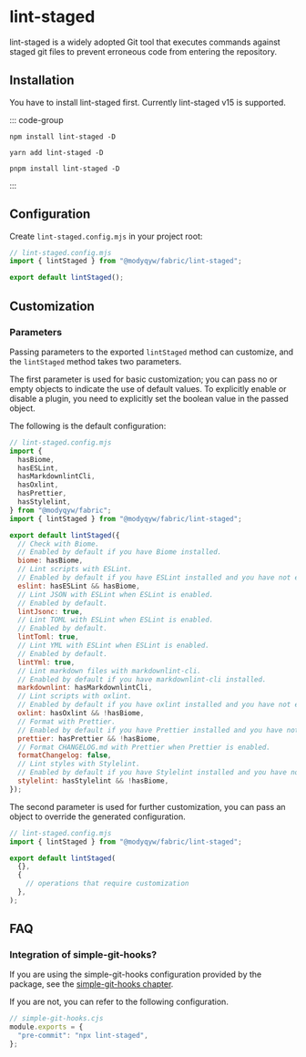 # lint-staged

lint-staged is a widely adopted Git tool that executes commands against staged git files to prevent erroneous code from entering the repository.

## Installation

You have to install lint-staged first. Currently lint-staged v15 is supported.

::: code-group

```shell [npm]
npm install lint-staged -D
```

```shell [yarn]
yarn add lint-staged -D
```

```shell [pnpm]
pnpm install lint-staged -D
```

:::

## Configuration

Create `lint-staged.config.mjs` in your project root:

```javascript
// lint-staged.config.mjs
import { lintStaged } from "@modyqyw/fabric/lint-staged";

export default lintStaged();
```

## Customization

### Parameters

Passing parameters to the exported `lintStaged` method can customize, and the `lintStaged` method takes two parameters.

The first parameter is used for basic customization; you can pass no or empty objects to indicate the use of default values. To explicitly enable or disable a plugin, you need to explicitly set the boolean value in the passed object.

The following is the default configuration:

```javascript
// lint-staged.config.mjs
import {
  hasBiome,
  hasESLint,
  hasMarkdownlintCli,
  hasOxlint,
  hasPrettier,
  hasStylelint,
} from "@modyqyw/fabric";
import { lintStaged } from "@modyqyw/fabric/lint-staged";

export default lintStaged({
  // Check with Biome.
  // Enabled by default if you have Biome installed.
  biome: hasBiome,
  // Lint scripts with ESLint.
  // Enabled by default if you have ESLint installed and you have not enabled Biome.
  eslint: hasESLint && hasBiome,
  // Lint JSON with ESLint when ESLint is enabled.
  // Enabled by default.
  lintJsonc: true,
  // Lint TOML with ESLint when ESLint is enabled.
  // Enabled by default.
  lintToml: true,
  // Lint YML with ESLint when ESLint is enabled.
  // Enabled by default.
  lintYml: true,
  // Lint markdown files with markdownlint-cli.
  // Enabled by default if you have markdownlint-cli installed.
  markdownlint: hasMarkdownlintCli,
  // Lint scripts with oxlint.
  // Enabled by default if you have oxlint installed and you have not enabled Biome.
  oxlint: hasOxlint && !hasBiome,
  // Format with Prettier.
  // Enabled by default if you have Prettier installed and you have not enabled Biome.
  prettier: hasPrettier && !hasBiome,
  // Format CHANGELOG.md with Prettier when Prettier is enabled.
  formatChangelog: false,
  // Lint styles with Stylelint.
  // Enabled by default if you have Stylelint installed and you have not enabled Biome.
  stylelint: hasStylelint && !hasBiome,
});
```

The second parameter is used for further customization, you can pass an object to override the generated configuration.

```javascript
// lint-staged.config.mjs
import { lintStaged } from "@modyqyw/fabric/lint-staged";

export default lintStaged(
  {},
  {
    // operations that require customization
  },
);
```

## FAQ

### Integration of simple-git-hooks?

If you are using the simple-git-hooks configuration provided by the package, see the [simple-git-hooks chapter](../git/simple-git-hooks.md).

If you are not, you can refer to the following configuration.

```javascript
// simple-git-hooks.cjs
module.exports = {
  "pre-commit": "npx lint-staged",
};
```
